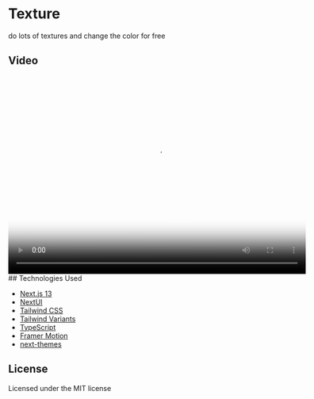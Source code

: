 # Texture
   do lots of textures and change the color for free

## Video
  <video width="600" height="400" controls poster="./cover.png">
         <source src="./introduce.mp4" type="video/mp4" />
   </video>
## Technologies Used

- [Next.js 13](https://nextjs.org/docs/getting-started)
- [NextUI](https://nextui.org)
- [Tailwind CSS](https://tailwindcss.com)
- [Tailwind Variants](https://tailwind-variants.org)
- [TypeScript](https://www.typescriptlang.org)
- [Framer Motion](https://www.framer.com/motion)
- [next-themes](https://github.com/pacocoursey/next-themes)

## License

Licensed under the MIT license
